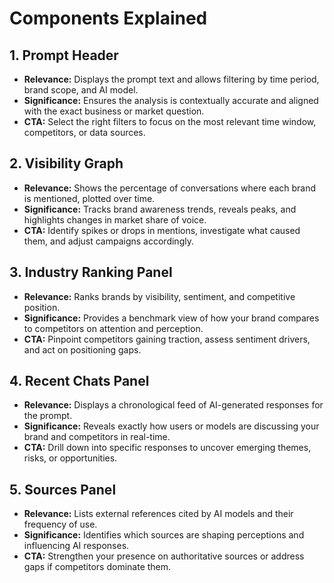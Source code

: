 # Components Explained

## 1. Prompt Header

- **Relevance:** Displays the prompt text and allows filtering by time period, brand scope, and AI model.
- **Significance:** Ensures the analysis is contextually accurate and aligned with the exact business or market question.
- **CTA:** Select the right filters to focus on the most relevant time window, competitors, or data sources.

## 2. Visibility Graph

- **Relevance:** Shows the percentage of conversations where each brand is mentioned, plotted over time.
- **Significance:** Tracks brand awareness trends, reveals peaks, and highlights changes in market share of voice.
- **CTA:** Identify spikes or drops in mentions, investigate what caused them, and adjust campaigns accordingly.

## 3. Industry Ranking Panel

- **Relevance:** Ranks brands by visibility, sentiment, and competitive position.
- **Significance:** Provides a benchmark view of how your brand compares to competitors on attention and perception.
- **CTA:** Pinpoint competitors gaining traction, assess sentiment drivers, and act on positioning gaps.

## 4. Recent Chats Panel

- **Relevance:** Displays a chronological feed of AI-generated responses for the prompt.
- **Significance:** Reveals exactly how users or models are discussing your brand and competitors in real-time.
- **CTA:** Drill down into specific responses to uncover emerging themes, risks, or opportunities.

## 5. Sources Panel

- **Relevance:** Lists external references cited by AI models and their frequency of use.
- **Significance:** Identifies which sources are shaping perceptions and influencing AI responses.
- **CTA:** Strengthen your presence on authoritative sources or address gaps if competitors dominate them.
